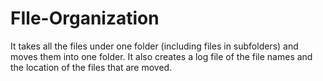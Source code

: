 # FIle-Organization
It takes all the files under one folder (including files in subfolders) and moves them into one folder. It also creates a log file of the file names and the location of the files that are moved.
